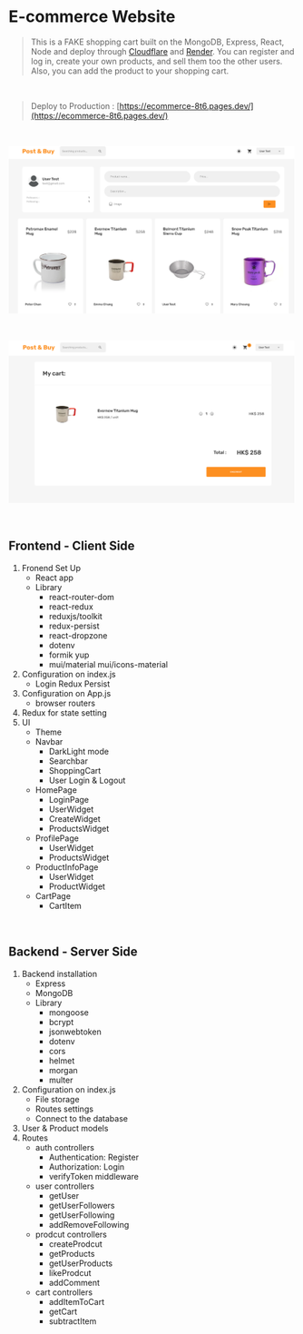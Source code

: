 # E-commerce Website

> This is a FAKE shopping cart built on the MongoDB, Express, React, Node and deploy through [Cloudflare](https://www.cloudflare.com/) and [Render](https://dashboard.render.com/). You can register and log in, create your own products, and sell them too the other users. Also, you can add the product to your shopping cart.

<br />

> Deploy to Production : [https://ecommerce-8t6.pages.dev/](https://ecommerce-8t6.pages.dev/)

<br />

![Screenshot](./capscreen/homePage.png)

<br />

![Screenshot](./capscreen/shoppingCart.png)

<br />

## Frontend - Client Side

1. Fronend Set Up
   - React app
   - Library
      - react-router-dom
      - react-redux
      - reduxjs/toolkit
      - redux-persist
      - react-dropzone
      - dotenv
      - formik yup 
      - mui/material mui/icons-material
2. Configuration on index.js
   - Login Redux Persist
3. Configuration on App.js
   - browser routers
4. Redux for state setting
5. UI
   - Theme
   - Navbar
      - DarkLight mode
      - Searchbar
      - ShoppingCart
      - User Login & Logout
   - HomePage
     - LoginPage
      - UserWidget
      - CreateWidget
     - ProductsWidget
   - ProfilePage
     - UserWidget
     - ProductsWidget
   - ProductInfoPage
      - UserWidget
      - ProductWidget
   - CartPage
      - CartItem


<br />

## Backend - Server Side

1. Backend installation
   - Express
   - MongoDB
   - Library
      - mongoose
      - bcrypt
      - jsonwebtoken
      - dotenv
      - cors
      - helmet
      - morgan
      - multer
2. Configuration on index.js
   - File storage
   - Routes settings
   - Connect to the database
3. User & Product models
4. Routes
   - auth controllers
     - Authentication: Register
     - Authorization: Login
     - verifyToken middleware
   - user controllers
     - getUser
     - getUserFollowers
     - getUserFollowing
     - addRemoveFollowing
   - prodcut controllers
     - createProdcut
     - getProducts
     - getUserProducts
     - likeProdcut
     - addComment
   - cart controllers
      - addItemToCart
      - getCart
      - subtractItem